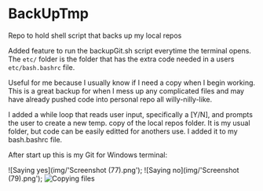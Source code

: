 # BackUpTmp
Repo to hold shell script that backs up my local repos

Added feature to run the backupGit.sh script everytime the terminal opens. The `etc/` folder is the folder that has the extra code needed in a users `etc/bash.bashrc` file.

Useful for me because I usually know if I need a copy when I begin working. This is a great backup for when I mess up any complicated files and may have already pushed code into personal repo all willy-nilly-like.

I added a while loop that reads user input, specifically a [Y/N], and prompts the user to create a new temp. copy of the local repos folder. It is my usual folder, but code can be easily editted for anothers use. I added it to my bash.bashrc file.

After start up this is my Git for Windows terminal:

![Saying yes](img/'Screenshot (77).png'); ![Saying no](img/'Screenshot (79).png'); 
![Copying files](main/img/Screenshot%20(78).png)
